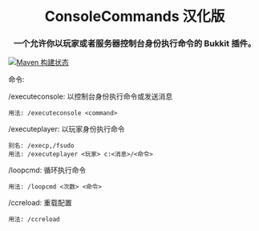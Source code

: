 <div align=middle>
    <h1>ConsoleCommands 汉化版</h1>
<h3>一个允许你以玩家或者服务器控制台身份执行命令的 Bukkit 插件。</h3>
</div>

[![Maven 构建状态](https://github.com/MessyCraft/ConsoleCommands-zh_CN/actions/workflows/maven.yml/badge.svg)](https://github.com/MessyCraft/ConsoleCommands-zh_CN/actions/workflows/maven.yml) 

命令:

/executeconsole: 以控制台身份执行命令或发送消息

    用法: /executeconsole <command>

/executeplayer: 以玩家身份执行命令

    别名: /execp,/fsudo
    用法: /executeplayer <玩家> c:<消息>/<命令>
    
/loopcmd: 循环执行命令

    用法: /loopcmd <次数> <命令>

/ccreload: 重载配置
    
    用法: /ccreload
